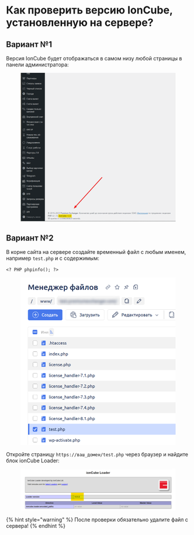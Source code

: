 # Как проверить версию IonCube, установленную на сервере?

## Вариант №1

Версия IonCube будет отображаться в самом низу любой страницы в панели администратора:

<figure><img src="../../../.gitbook/assets/изображение (87).png" alt=""><figcaption></figcaption></figure>

## Вариант №2

В корне сайта на сервере создайте временный файл с любым именем, например `test.php` и с содержимым:

```
<? PHP phpinfo(); ?>
```

<figure><img src="../../../.gitbook/assets/изображение (102).png" alt="" width="563"><figcaption></figcaption></figure>

Откройте страницу `https://ваш_домен/test.php` через браузер и найдите блок ionCube Loader:

<figure><img src="../../../.gitbook/assets/изображение (29).png" alt=""><figcaption></figcaption></figure>

{% hint style="warning" %}
После проверки обязательно удалите файл с сервера!
{% endhint %}
